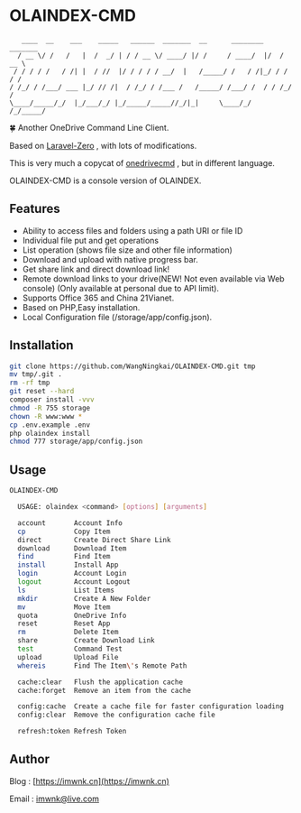 # OLAINDEX-CMD

```
   ____  __    ___    _____   ______  _______  __      ________  _______ 
  / __ \/ /   /   |  /  _/ | / / __ \/ ____/ |/ /     / ____/  |/  / __ \
 / / / / /   / /| |  / //  |/ / / / / __/  |   /_____/ /   / /|_/ / / / /
/ /_/ / /___/ ___ |_/ // /|  / /_/ / /___ /   /_____/ /___/ /  / / /_/ / 
\____/_____/_/  |_/___/_/ |_/_____/_____//_/|_|     \____/_/  /_/_____/ 
```


🍀 Another OneDrive Command Line Client.

Based on [Laravel-Zero](https://laravel-zero.com) , with lots of modifications.

This is very much a copycat of [onedrivecmd](https://github.com/cnbeining/onedrivecmd) , but in different language.

OLAINDEX-CMD is a console version of OLAINDEX.


## Features

- Ability to access files and folders using a path URI or file ID
- Individual file put and get operations
- List operation (shows file size and other file information)
- Download and upload with native progress bar.
- Get share link and direct download link!
- Remote download links to your drive(NEW! Not even available via Web console) (Only available at personal due to API limit).
- Supports Office 365 and China 21Vianet.
- Based on PHP,Easy installation.
- Local Configuration file (/storage/app/config.json).

## Installation

```bash
git clone https://github.com/WangNingkai/OLAINDEX-CMD.git tmp 
mv tmp/.git . 
rm -rf tmp 
git reset --hard 
composer install -vvv
chmod -R 755 storage
chown -R www:www *
cp .env.example .env
php olaindex install
chmod 777 storage/app/config.json
```

## Usage

```bash
OLAINDEX-CMD

  USAGE: olaindex <command> [options] [arguments]

  account       Account Info
  cp            Copy Item
  direct        Create Direct Share Link
  download      Download Item
  find          Find Item
  install       Install App
  login         Account Login
  logout        Account Logout
  ls            List Items
  mkdir         Create A New Folder
  mv            Move Item
  quota         OneDrive Info
  reset         Reset App
  rm            Delete Item
  share         Create Download Link
  test          Command Test
  upload        Upload File
  whereis       Find The Item\'s Remote Path

  cache:clear   Flush the application cache
  cache:forget  Remove an item from the cache

  config:cache  Create a cache file for faster configuration loading
  config:clear  Remove the configuration cache file

  refresh:token Refresh Token
```

## Author

Blog : [https://imwnk.cn](https://imwnk.cn)

Email : [imwnk@live.com](mailto:imwnk@live.com)


